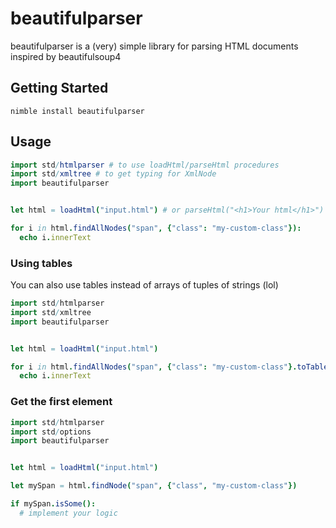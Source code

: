 # beautifulparser
beautifulparser is a (very) simple library for parsing HTML documents inspired by beautifulsoup4

## Getting Started
```
nimble install beautifulparser
```

## Usage
```nim
import std/htmlparser # to use loadHtml/parseHtml procedures
import std/xmltree # to get typing for XmlNode
import beautifulparser


let html = loadHtml("input.html") # or parseHtml("<h1>Your html</h1>")

for i in html.findAllNodes("span", {"class": "my-custom-class"}):
  echo i.innerText

```

### Using tables
You can also use tables instead of arrays of tuples of strings (lol)
```nim
import std/htmlparser
import std/xmltree
import beautifulparser


let html = loadHtml("input.html")

for i in html.findAllNodes("span", {"class": "my-custom-class"}.toTable()):
  echo i.innerText
```


### Get the first element
```nim
import std/htmlparser
import std/options
import beautifulparser


let html = loadHtml("input.html")

let mySpan = html.findNode("span", {"class", "my-custom-class"})

if mySpan.isSome():
  # implement your logic
```